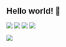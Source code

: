 ## Hello world! 👋

[![](https://img.shields.io/badge/LinkedIn-JeffreyCA-0077B5?logo=LinkedIn&logoColor=white&style=flat-square)](https://www.linkedin.com/in/jeffreyca/)
[![](https://img.shields.io/badge/Twitter-JeffreyCA__-1DA1F2?logo=twitter&logoColor=white&style=flat-square)](https://twitter.com/JeffreyCA_)
[![](https://img.shields.io/badge/Last.fm-jeffreyca16-D51007?logo=last.fm&logoColor=white&style=flat-square)](https://www.last.fm/user/jeffreyca16)
[![](https://img.shields.io/badge/Soundcloud-Tangential-FF7700?logo=soundcloud&logoColor=white&style=flat-square)](https://soundcloud.com/tangentialmusic)

[![](https://spotify-recently-played-readme.vercel.app/api?user=jeffreyca16&count=3&width=375)](https://github.com/JeffreyCA/spotify-recently-played-readme)
